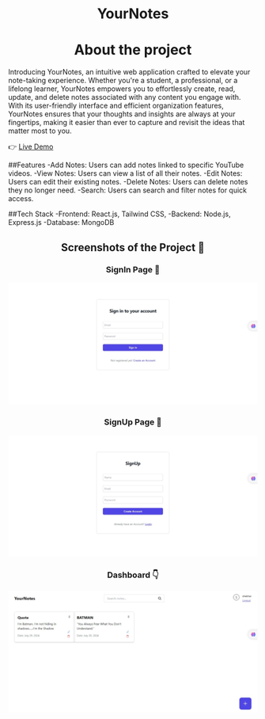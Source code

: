 <p align="center">
  <h1 align="center">YourNotes</h1>
</p>

<h1 align="center">About the project</h1>

<p align="left">
       Introducing YourNotes, an intuitive web application crafted to elevate your note-taking experience. Whether you're a student, a professional, or a lifelong learner, YourNotes empowers you to effortlessly create, read, update, and delete notes associated with any content you engage with. With its user-friendly interface and efficient organization features, YourNotes ensures that your thoughts and insights are always at your fingertips, making it easier than ever to capture and revisit the ideas that matter most to you.
</p>

<p align="left">
  👉 <a href="https://your-notess.vercel.app/">Live Demo</a>
</p>

<p align="left"> 
##Features
-Add Notes: Users can add notes linked to specific YouTube videos.
-View Notes: Users can view a list of all their notes.
-Edit Notes: Users can edit their existing notes.
-Delete Notes: Users can delete notes they no longer need.
-Search: Users can search and filter notes for quick access.
</p>

<p align="left">
##Tech Stack
-Frontend: React.js, Tailwind CSS,
-Backend: Node.js, Express.js
-Database: MongoDB
</p>

<h2 align="center">Screenshots of the Project 📸</h2>

<h3 align="center">SignIn Page 🏡</h3>
<p align="center">
  <img src="screenshots/Screenshot_31-7-2024_155016_your-notess.vercel.app.jpeg" alt="SignIn">
</p>

<h3 align="center">SignUp Page 🎁</h3>
<p align="center">
  <img src="screenshots/Screenshot_31-7-2024_155027_your-notess.vercel.app.jpeg" alt="SignUp">
</p>

<h3 align="center">Dashboard 👇</h3>
<p align="center">
  <img src="screenshots/Screenshot_31-7-2024_155228_your-notess.vercel.app.jpeg" alt="Dashboard">
</p>
